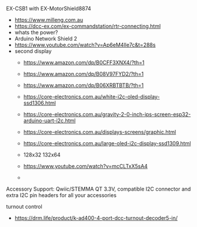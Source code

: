 

EX-CSB1 with EX-MotorShield8874
- https://www.milleng.com.au
- https://dcc-ex.com/ex-commandstation/rtr-connecting.html
- whats the power?
- Arduino Network Shield 2
- https://www.youtube.com/watch?v=Ap6eM4lle7c&t=288s
- second display
  - https://www.amazon.com/dp/B0CFF3XNX4/?th=1
  - https://www.amazon.com/dp/B08V97FYD2/?th=1
  - https://www.amazon.com/dp/B06XRBTBTB/?th=1
  - https://core-electronics.com.au/white-i2c-oled-display-ssd1306.html
  - https://core-electronics.com.au/gravity-2-0-inch-ips-screen-esp32-arduino-uart-i2c.html
  - https://core-electronics.com.au/displays-screens/graphic.html
  - https://core-electronics.com.au/large-oled-i2c-display-ssd1309.html
 
  - 128x32 132x64
  - https://www.youtube.com/watch?v=mcCLTxX5sA4
  - 
Accessory Support: Qwiic/STEMMA QT 3.3V, compatible I2C connector and extra I2C pin headers for all your accessories

turnout control
- https://drm.life/product/k-ad400-4-port-dcc-turnout-decoder5-in/
